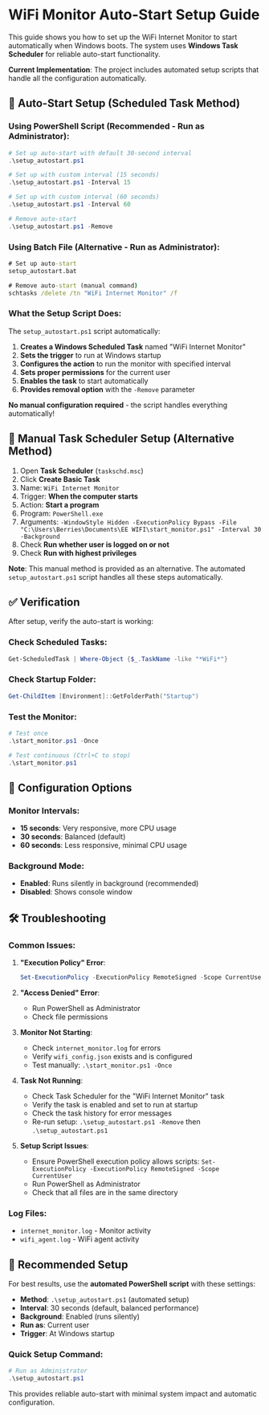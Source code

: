 # WiFi Monitor Auto-Start Setup Guide

This guide shows you how to set up the WiFi Internet Monitor to start automatically when Windows boots. The system uses **Windows Task Scheduler** for reliable auto-start functionality.

**Current Implementation**: The project includes automated setup scripts that handle all the configuration automatically.

## 🚀 Auto-Start Setup (Scheduled Task Method)

### Using PowerShell Script (Recommended - Run as Administrator):
```powershell
# Set up auto-start with default 30-second interval
.\setup_autostart.ps1

# Set up with custom interval (15 seconds)
.\setup_autostart.ps1 -Interval 15

# Set up with custom interval (60 seconds)
.\setup_autostart.ps1 -Interval 60

# Remove auto-start
.\setup_autostart.ps1 -Remove
```

### Using Batch File (Alternative - Run as Administrator):
```cmd
# Set up auto-start
setup_autostart.bat

# Remove auto-start (manual command)
schtasks /delete /tn "WiFi Internet Monitor" /f
```

### What the Setup Script Does:
The `setup_autostart.ps1` script automatically:
1. **Creates a Windows Scheduled Task** named "WiFi Internet Monitor"
2. **Sets the trigger** to run at Windows startup
3. **Configures the action** to run the monitor with specified interval
4. **Sets proper permissions** for the current user
5. **Enables the task** to start automatically
6. **Provides removal option** with the `-Remove` parameter

**No manual configuration required** - the script handles everything automatically!

## 🚀 Manual Task Scheduler Setup (Alternative Method)

1. Open **Task Scheduler** (`taskschd.msc`)
2. Click **Create Basic Task**
3. Name: `WiFi Internet Monitor`
4. Trigger: **When the computer starts**
5. Action: **Start a program**
6. Program: `PowerShell.exe`
7. Arguments: `-WindowStyle Hidden -ExecutionPolicy Bypass -File "C:\Users\Berries\Documents\EE WIFI\start_monitor.ps1" -Interval 30 -Background`
8. Check **Run whether user is logged on or not**
9. Check **Run with highest privileges**

**Note**: This manual method is provided as an alternative. The automated `setup_autostart.ps1` script handles all these steps automatically.

## ✅ Verification

After setup, verify the auto-start is working:

### Check Scheduled Tasks:
```powershell
Get-ScheduledTask | Where-Object {$_.TaskName -like "*WiFi*"}
```

### Check Startup Folder:
```powershell
Get-ChildItem [Environment]::GetFolderPath("Startup")
```

### Test the Monitor:
```powershell
# Test once
.\start_monitor.ps1 -Once

# Test continuous (Ctrl+C to stop)
.\start_monitor.ps1
```

## 🔧 Configuration Options

### Monitor Intervals:
- **15 seconds**: Very responsive, more CPU usage
- **30 seconds**: Balanced (default)
- **60 seconds**: Less responsive, minimal CPU usage

### Background Mode:
- **Enabled**: Runs silently in background (recommended)
- **Disabled**: Shows console window

## 🛠️ Troubleshooting

### Common Issues:

1. **"Execution Policy" Error**:
   ```powershell
   Set-ExecutionPolicy -ExecutionPolicy RemoteSigned -Scope CurrentUser
   ```

2. **"Access Denied" Error**:
   - Run PowerShell as Administrator
   - Check file permissions

3. **Monitor Not Starting**:
   - Check `internet_monitor.log` for errors
   - Verify `wifi_config.json` exists and is configured
   - Test manually: `.\start_monitor.ps1 -Once`

4. **Task Not Running**:
   - Check Task Scheduler for the "WiFi Internet Monitor" task
   - Verify the task is enabled and set to run at startup
   - Check the task history for error messages
   - Re-run setup: `.\setup_autostart.ps1 -Remove` then `.\setup_autostart.ps1`

5. **Setup Script Issues**:
   - Ensure PowerShell execution policy allows scripts: `Set-ExecutionPolicy -ExecutionPolicy RemoteSigned -Scope CurrentUser`
   - Run PowerShell as Administrator
   - Check that all files are in the same directory

### Log Files:
- `internet_monitor.log` - Monitor activity
- `wifi_agent.log` - WiFi agent activity

## 🎯 Recommended Setup

For best results, use the **automated PowerShell script** with these settings:
- **Method**: `.\setup_autostart.ps1` (automated setup)
- **Interval**: 30 seconds (default, balanced performance)
- **Background**: Enabled (runs silently)
- **Run as**: Current user
- **Trigger**: At Windows startup

### Quick Setup Command:
```powershell
# Run as Administrator
.\setup_autostart.ps1
```

This provides reliable auto-start with minimal system impact and automatic configuration.

